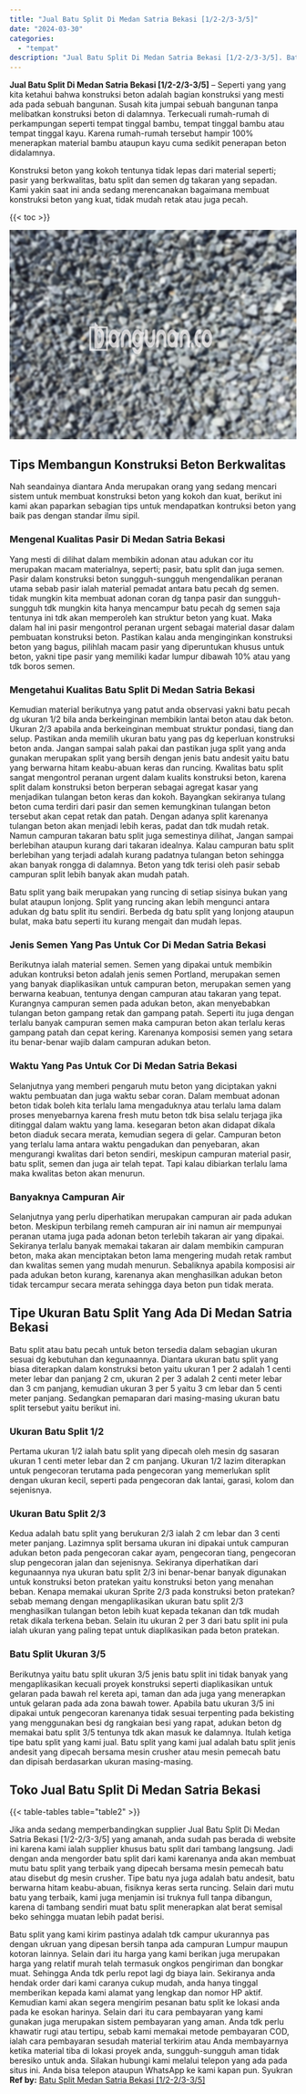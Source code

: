 ```yaml
---
title: "Jual Batu Split Di Medan Satria Bekasi [1/2-2/3-3/5]"
date: "2024-03-30"
categories: 
  - "tempat"
description: "Jual Batu Split Di Medan Satria Bekasi [1/2-2/3-3/5]. Batu split yang kami kirim pastinya adalah tdk campur ukurannya pas dengan ukruan yang dipesan bersih t..."
---
```


**Jual Batu Split Di Medan Satria Bekasi \[1/2-2/3-3/5\]** – Seperti yang yang kita ketahui bahwa konstruksi beton adalah bagian konstruksi yang mesti ada pada sebuah bangunan. Susah kita jumpai sebuah bangunan tanpa melibatkan konstruksi beton di dalamnya. Terkecuali rumah-rumah di perkampungan seperti tempat tinggal bambu, tempat tinggal bambu atau tempat tinggal kayu. Karena rumah-rumah tersebut hampir 100% menerapkan material bambu ataupun kayu cuma sedikit penerapan beton didalamnya.

Konstruksi beton yang kokoh tentunya tidak lepas dari material seperti; pasir yang berkwalitas, batu split dan semen dg takaran yang sepadan. Kami yakin saat ini anda sedang merencanakan bagaimana membuat konstruksi beton yang kuat, tidak mudah retak atau juga pecah.

{{< toc >}}

![Jual Batu Split Di Medan Satria Bekasi [1/2-2/3-3/5]](/images/jual-batu-split-04.png)

## Tips Membangun Konstruksi Beton Berkwalitas

Nah seandainya diantara Anda merupakan orang yang sedang mencari sistem untuk membuat konstruksi beton yang kokoh dan kuat, berikut ini kami akan paparkan sebagian tips untuk mendapatkan kontruksi beton yang baik pas dengan standar ilmu sipil.

### Mengenal Kualitas Pasir Di Medan Satria Bekasi

Yang mesti di dilihat dalam membikin adonan atau adukan cor itu merupakan macam materialnya, seperti; pasir, batu split dan juga semen. Pasir dalam konstruksi beton sungguh-sungguh mengendalikan peranan utama sebab pasir ialah material pemadat antara batu pecah dg semen. tidak mungkin kita membuat adonan coran dg tanpa pasir dan sungguh-sungguh tdk mungkin kita hanya mencampur batu pecah dg semen saja tentunya ini tdk akan memperoleh kan struktur beton yang kuat. Maka dalam hal ini pasir mengontrol peranan urgent sebagai material dasar dalam pembuatan konstruksi beton. Pastikan kalau anda menginginkan konstruksi beton yang bagus, pilihlah macam pasir yang diperuntukan khusus untuk beton, yakni tipe pasir yang memiliki kadar lumpur dibawah 10% atau yang tdk boros semen.

### Mengetahui Kualitas Batu Split Di Medan Satria Bekasi

Kemudian material berikutnya yang patut anda observasi yakni batu pecah dg ukuran 1/2 bila anda berkeinginan membikin lantai beton atau dak beton. Ukuran 2/3 apabila anda berkeinginan membuat struktur pondasi, tiang dan selup. Pastikan anda memilih ukuran batu yang pas dg keperluan konstruksi beton anda. Jangan sampai salah pakai dan pastikan juga split yang anda gunakan merupakan split yang bersih dengan jenis batu andesit yaitu batu yang berwarna hitam keabu-abuan keras dan runcing. Kwalitas batu split sangat mengontrol peranan urgent dalam kualits konstruksi beton, karena split dalam konstruksi beton berperan sebagai agregat kasar yang menjadikan tulangan beton keras dan kokoh. Bayangkan sekiranya tulang beton cuma terdiri dari pasir dan semen kemungkinan tulangan beton tersebut akan cepat retak dan patah. Dengan adanya split karenanya tulangan beton akan menjadi lebih keras, padat dan tdk mudah retak. Namun campuran takaran batu split juga semestinya dilihat, Jangan sampai berlebihan ataupun kurang dari takaran idealnya. Kalau campuran batu split berlebihan yang terjadi adalah kurang padatnya tulangan beton sehingga akan banyak rongga di dalamnya. Beton yang tdk terisi oleh pasir sebab campuran split lebih banyak akan mudah patah.

Batu split yang baik merupakan yang runcing di setiap sisinya bukan yang bulat ataupun lonjong. Split yang runcing akan lebih mengunci antara adukan dg batu split itu sendiri. Berbeda dg batu split yang lonjong ataupun bulat, maka batu seperti itu kurang mengait dan mudah lepas.

### Jenis Semen Yang Pas Untuk Cor Di Medan Satria Bekasi

Berikutnya ialah material semen. Semen yang dipakai untuk membikin adukan kontruksi beton adalah jenis semen Portland, merupakan semen yang banyak diaplikasikan untuk campuran beton, merupakan semen yang berwarna keabuan, tentunya dengan campuran atau takaran yang tepat. Kurangnya campuran semen pada adukan beton, akan menyebabkan tulangan beton gampang retak dan gampang patah. Seperti itu juga dengan terlalu banyak campuran semen maka campuran beton akan terlalu keras gampang patah dan cepat kering. Karenanya komposisi semen yang setara itu benar-benar wajib dalam campuran adukan beton.

### Waktu Yang Pas Untuk Cor Di Medan Satria Bekasi

Selanjutnya yang memberi pengaruh mutu beton yang diciptakan yakni waktu pembuatan dan juga waktu sebar coran. Dalam membuat adonan beton tidak boleh kita terlalu lama mengaduknya atau terlalu lama dalam proses menyebarnya karena fresh mutu beton tdk bisa selalu terjaga jika ditinggal dalam waktu yang lama. kesegaran beton akan didapat dikala beton diaduk secara merata, kemudian segera di gelar. Campuran beton yang terlalu lama antara waktu pengadukan dan penyebaran, akan mengurangi kwalitas dari beton sendiri, meskipun campuran material pasir, batu split, semen dan juga air telah tepat. Tapi kalau dibiarkan terlalu lama maka kwalitas beton akan menurun.

### Banyaknya Campuran Air

Selanjutnya yang perlu diperhatikan merupakan campuran air pada adukan beton. Meskipun terbilang remeh campuran air ini namun air mempunyai peranan utama juga pada adonan beton terlebih takaran air yang dipakai. Sekiranya terlalu banyak memakai takaran air dalam membikin campuran beton, maka akan menciptakan beton lama mengering mudah retak rambut dan kwalitas semen yang mudah menurun. Sebaliknya apabila komposisi air pada adukan beton kurang, karenanya akan menghasilkan adukan beton tidak tercampur secara merata sehingga daya beton pun tidak merata.

## Tipe Ukuran Batu Split Yang Ada Di Medan Satria Bekasi

Batu split atau batu pecah untuk beton tersedia dalam sebagian ukuran sesuai dg kebutuhan dan kegunaannya. Diantara ukuran batu split yang biasa diterapkan dalam konstruksi beton yaitu ukuran 1 per 2 adalah 1 centi meter lebar dan panjang 2 cm, ukuran 2 per 3 adalah 2 centi meter lebar dan 3 cm panjang, kemudian ukuran 3 per 5 yaitu 3 cm lebar dan 5 centi meter panjang. Sedangkan pemaparan dari masing-masing ukuran batu split tersebut yaitu berikut ini.

### Ukuran Batu Split 1/2

Pertama ukuran 1/2 ialah batu split yang dipecah oleh mesin dg sasaran ukuran 1 centi meter lebar dan 2 cm panjang. Ukuran 1/2 lazim diterapkan untuk pengecoran terutama pada pengecoran yang memerlukan split dengan ukuran kecil, seperti pada pengecoran dak lantai, garasi, kolom dan sejenisnya.

### Ukuran Batu Split 2/3

Kedua adalah batu split yang berukuran 2/3 ialah 2 cm lebar dan 3 centi meter panjang. Lazimnya split bersama ukuran ini dipakai untuk campuran adukan beton pada pengecoran cakar ayam, pengecoran tiang, pengecoran slup pengecoran jalan dan sejenisnya. Sekiranya diperhatikan dari kegunaannya nya ukuran batu split 2/3 ini benar-benar banyak digunakan untuk konstruksi beton pratekan yaitu konstruksi beton yang menahan beban. Kenapa memakai ukuran Sprite 2/3 pada konstruksi beton pratekan? sebab memang dengan mengaplikasikan ukuran batu split 2/3 menghasilkan tulangan beton lebih kuat kepada tekanan dan tdk mudah retak dikala terkena beban. Selain itu ukuran 2 per 3 dari batu split ini pula ialah ukuran yang paling tepat untuk diaplikasikan pada beton pratekan.

### Batu Split Ukuran 3/5

Berikutnya yaitu batu split ukuran 3/5 jenis batu split ini tidak banyak yang mengaplikasikan kecuali proyek konstruksi seperti diaplikasikan untuk gelaran pada bawah rel kereta api, taman dan ada juga yang menerapkan untuk gelaran pada ada zona bawah tower. Apabila batu ukuran 3/5 ini dipakai untuk pengecoran karenanya tidak sesuai terpenting pada bekisting yang menggunakan besi dg rangkaian besi yang rapat, adukan beton dg memakai batu split 3/5 tentunya tdk akan masuk ke dalamnya. Itulah ketiga tipe batu split yang kami jual. Batu split yang kami jual adalah batu split jenis andesit yang dipecah bersama mesin crusher atau mesin pemecah batu dan dipisah berdasarkan ukuran masing-masing.

## Toko Jual Batu Split Di Medan Satria Bekasi

{{< table-tables table="table2" >}}

Jika anda sedang memperbandingkan supplier Jual Batu Split Di Medan Satria Bekasi \[1/2-2/3-3/5\] yang amanah, anda sudah pas berada di website ini karena kami ialah supplier khusus batu split dari tambang langsung. Jadi dengan anda mengorder batu split dari kami karenanya anda akan membuat mutu batu split yang terbaik yang dipecah bersama mesin pemecah batu atau disebut dg mesin crusher. Tipe batu nya juga adalah batu andesit, batu berwarna hitam keabu-abuan, fisiknya keras serta runcing. Selain dari mutu batu yang terbaik, kami juga menjamin isi truknya full tanpa dibangun, karena di tambang sendiri muat batu split menerapkan alat berat semisal beko sehingga muatan lebih padat berisi.

Batu split yang kami kirim pastinya adalah tdk campur ukurannya pas dengan ukruan yang dipesan bersih tanpa ada campuran Lumpur maupun kotoran lainnya. Selain dari itu harga yang kami berikan juga merupakan harga yang relatif murah telah termasuk ongkos pengiriman dan bongkar muat. Sehingga Anda tdk perlu repot lagi dg biaya lain. Sekiranya anda hendak order dari kami caranya cukup mudah, anda hanya tinggal memberikan kepada kami alamat yang lengkap dan nomor HP aktif. Kemudian kami akan segera mengirim pesanan batu split ke lokasi anda pada ke esokan harinya. Selain dari itu cara pembayaran yang kami gunakan juga merupakan sistem pembayaran yang aman. Anda tdk perlu khawatir rugi atau tertipu, sebab kami memakai metode pembayaran COD, ialah cara pembayaran sesudah material terkirim atau Anda membayarnya ketika material tiba di lokasi proyek anda, sungguh-sungguh aman tidak beresiko untuk anda. Silakan hubungi kami melalui telepon yang ada pada situs ini. Anda bisa telepon ataupun WhatsApp ke kami kapan pun. Syukran
**Ref by:** [Batu Split Medan Satria Bekasi [1/2-2/3-3/5]](https://id.wikipedia.org/wiki/Batu)
